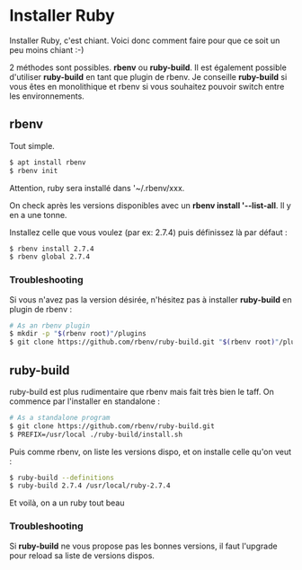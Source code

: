 # Installer Ruby

Installer Ruby, c'est chiant. Voici donc comment faire pour que ce soit
un peu moins chiant :-)

2 méthodes sont possibles. **rbenv** ou **ruby-build**. Il est également
possible d'utiliser **ruby-build** en tant que plugin de rbenv. Je
conseille **ruby-build** si vous êtes en monolithique et rbenv si vous
souhaitez pouvoir switch entre les environnements.

## rbenv

Tout simple.

```bash
$ apt install rbenv
$ rbenv init
```

Attention, ruby sera installé dans '~/.rbenv/xxx.

On check après les versions disponibles avec un **rbenv install
'--list-all**. Il y en a une tonne.

Installez celle que vous voulez (par ex: 2.7.4) puis définissez là par
défaut :

```bash
$ rbenv install 2.7.4
$ rbenv global 2.7.4
```

### Troubleshooting

Si vous n'avez pas la version désirée, n'hésitez pas à installer
**ruby-build** en plugin de rbenv :

```bash
# As an rbenv plugin
$ mkdir -p "$(rbenv root)"/plugins
$ git clone https://github.com/rbenv/ruby-build.git "$(rbenv root)"/plugins/ruby-build
```

## ruby-build

ruby-build est plus rudimentaire que rbenv mais fait très bien le taff.
On commence par l'installer en standalone :

```bash
# As a standalone program
$ git clone https://github.com/rbenv/ruby-build.git
$ PREFIX=/usr/local ./ruby-build/install.sh
```

Puis comme rbenv, on liste les versions dispo, et on installe celle
qu'on veut :

```bash
$ ruby-build --definitions
$ ruby-build 2.7.4 /usr/local/ruby-2.7.4
```

Et voilà, on a un ruby tout beau

### Troubleshooting

Si **ruby-build** ne vous propose pas les bonnes versions, il faut
l'upgrade pour reload sa liste de versions dispos.
